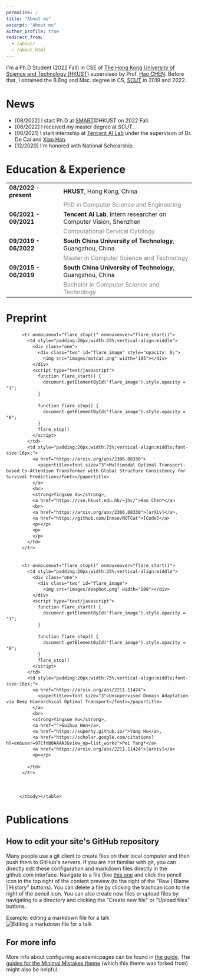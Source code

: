 ```yaml
---
permalink: /
title: "About me"
excerpt: "About me"
author_profile: true
redirect_from: 
  - /about/
  - /about.html
---
```


I'm a Ph.D Student (2022 Fall) in CSE of [The Hong Kong University of Science and Technology (HKUST)](https://hkust.edu.hk/) supervised by Prof. [Hao CHEN](https://cse.hkust.edu.hk/~jhc/). Before that, I obtained the B.Eng and Msc. degree in CS, [SCUT](http://www.scut.edu.cn) in 2019 and 2022.

<style>
td, th {
   border: none!important;
}
</style>
News
======
- [08/2022] I start Ph.D at [SMART](https://hkustsmartlab.netlify.app/)@HKUST on 2022 Fall.
- [06/2022] I received my master degree at SCUT.
- [06/2021] I start internship at [Tencent AI Lab](https://ai.tencent.com/ailab/zh/index) under the supervison of Dr. De Cai and [Xiao Han](https://www.linkedin.com/in/xiaohan2009).
- [12/2020] I'm honored with National Scholarship.

<h1 id="education_experience"> Education & Experience</h1>
<table style="border: none;rules:none;cellspacing:0;font-size:16px;">
<tbody><tr>
    <td><b>08/2022 - present</b> &nbsp;&nbsp;&nbsp;</td>
    <td><b>HKUST</b>, Hong Kong, China</td>
</tr>
<tr>
    <td></td>
    <td><font color="grey">PhD in Computer Science and Engineering</font></td>
</tr>
<tr>
    <td><b>06/2021 - 09/2021</b> &nbsp;&nbsp;&nbsp;</td>
    <td><b>Tencent AI Lab</b>, Intern researcher on Computer Vision, Shenzhen</td>
</tr>
<tr>
    <td></td>
    <td><font color="grey">Computational Cervical Cytology</font></td>
</tr>
<tr>
    <td><b>09/2019 - 06/2022</b> &nbsp;&nbsp;&nbsp;</td>
    <td><b>South China University of Technology</b>, Guangzhou, China</td>
</tr>
<tr>
    <td></td>
    <td><font color="grey">Master in Computer Science and Technology</font></td>
</tr>
<tr>
    <td><b>09/2015 - 06/2019</b> &nbsp;&nbsp;&nbsp;</td>
    <td><b>South China University of Technology</b>, Guangzhou, China</td>
</tr>
<tr>
    <td></td>
    <td><font color="grey">Bachelor in Computer Science and Technology</font></td>
</tr>
</tbody></table>

Preprint
======
<body>
<table style="width:100%;border:none;border-spacing:0px;border-collapse:separate;margin-right:auto;margin-left:auto;rules:none;"><tbody>

          <tr onmouseout="flare_stop()" onmouseover="flare_start()">
            <td style="padding:20px;width:25%;vertical-align:middle">
              <div class="one">
                <div class="two" id="flare_image" style="opacity: 0;">
                  <img src="images/motcat.png" width="195"></div>
              </div>
              <script type="text/javascript">
                function flare_start() {
                  document.getElementById('flare_image').style.opacity = "1";
                }

                function flare_stop() {
                  document.getElementById('flare_image').style.opacity = "0";
                }
                flare_stop()
              </script>
            </td>
            <td style="padding:20px;width:75%;vertical-align:middle;font-size:16px;">
              <a href="https://arxiv.org/abs/2306.08330">
                <papertitle><font size="3">Multimodal Optimal Transport-based Co-Attention Transformer with Global Structure Consistency for Survival Prediction</font></papertitle>
              </a>
              <br>
              <strong>Yingxue Xu</strong>,
              <a href="https://cse.hkust.edu.hk/~jhc/">Hao Chen*</a>
              <br>
              <a href="https://arxiv.org/abs/2306.08330">[arXiv]</a>, 
              <a href="https://github.com/Innse/MOTCat">[Code]</a>
              <p></p>
              <p>
              </p>
            </td>
          </tr> 


          <tr onmouseout="flare_stop()" onmouseover="flare_start()">
            <td style="padding:20px;width:25%;vertical-align:middle">
              <div class="one">
                <div class="two" id="flare_image">
                  <img src="images/deephot.png" width="180"></div>
              </div>
              <script type="text/javascript">
                function flare_start() {
                  document.getElementById('flare_image').style.opacity = "1";
                }

                function flare_stop() {
                  document.getElementById('flare_image').style.opacity = "0";
                }
                flare_stop()
              </script>
            </td>
            <td style="padding:20px;width:75%;vertical-align:middle;font-size:16px;">
              <a href="https://arxiv.org/abs/2211.11424">
                <papertitle><font size="3">Unsupervised Domain Adaptation via Deep Hierarchical Optimal Transport</font></papertitle>
              </a>
              <br>
              <strong>Yingxue Xu</strong>,
              <a href="">Guihua Wen</a>,
              <a href="https://superhy.github.io/">Yang Hu</a>,
              <a href="https://scholar.google.com/citations?hl=en&user=97CfnB0AAAAJ&view_op=list_works">Pei Yang*</a>
              <a href="https://arxiv.org/abs/2211.11424">[arxiv]</a>
              <p></p>
              
            </td>
          </tr> 


          
         </tbody></table>
</body>

<h1 id="publication"> Publications</h1>

How to edit your site's GitHub repository
------
Many people use a git client to create files on their local computer and then push them to GitHub's servers. If you are not familiar with git, you can directly edit these configuration and markdown files directly in the github.com interface. Navigate to a file (like [this one](https://github.com/academicpages/academicpages.github.io/blob/master/_talks/2012-03-01-talk-1.md) and click the pencil icon in the top right of the content preview (to the right of the "Raw | Blame | History" buttons). You can delete a file by clicking the trashcan icon to the right of the pencil icon. You can also create new files or upload files by navigating to a directory and clicking the "Create new file" or "Upload files" buttons. 

Example: editing a markdown file for a talk
![Editing a markdown file for a talk](/images/editing-talk.png)

For more info
------
More info about configuring academicpages can be found in [the guide](https://academicpages.github.io/markdown/). The [guides for the Minimal Mistakes theme](https://mmistakes.github.io/minimal-mistakes/docs/configuration/) (which this theme was forked from) might also be helpful.
